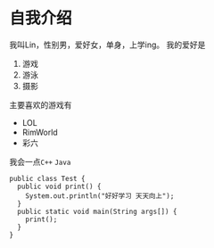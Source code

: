 # 自我介绍

我叫Lin，性别男，爱好女，单身，上学ing。
我的爱好是
1. 游戏
2. 游泳
3. 摄影

主要喜欢的游戏有
* LOL
* RimWorld
* 彩六

我会一点`C++` `Java`
````
public class Test {
  public void print() {
    System.out.println("好好学习 天天向上");
  }
  public static void main(String args[]) {
    print();
  }
}

````
